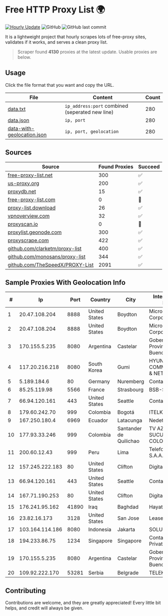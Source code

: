 
# Free HTTP Proxy List 🌍

[![Hourly Update](https://github.com/mertguvencli/http-proxy-list/actions/workflows/main.yml/badge.svg?branch=main)](https://github.com/mertguvencli/http-proxy-list/actions/workflows/main.yml)
![GitHub](https://img.shields.io/github/license/mertguvencli/http-proxy-list)
![GitHub last commit](https://img.shields.io/github/last-commit/mertguvencli/http-proxy-list)

It is a lightweight project that hourly scrapes lots of free-proxy sites, validates if it works, and serves a clean proxy list.


> Scraper found **4130** proxies at the latest update. Usable proxies are below.

## Usage

Click the file format that you want and copy the URL.


|File|Content|Count|
|----|-------|-----|
|[data.txt](https://raw.githubusercontent.com/mertguvencli/http-proxy-list/main/proxy-list/data.txt)|`ip_address:port` combined (seperated new line)|280|
|[data.json](https://raw.githubusercontent.com/mertguvencli/http-proxy-list/main/proxy-list/data.json)|`ip, port`|280|
|[data-with-geolocation.json](https://raw.githubusercontent.com/mertguvencli/http-proxy-list/main/proxy-list/data-with-geolocation.json)|`ip, port, geolocation`|280|

## Sources

|Source|Found Proxies|Succeed|
|------|-------------|-------|
|[free-proxy-list.net](https://free-proxy-list.net)|300|✅|
|[us-proxy.org](https://www.us-proxy.org)|200|✅|
|[proxydb.net](http://proxydb.net)|15|✅|
|[free-proxy-list.com](https://free-proxy-list.com/?page=&port=&type%5B%5D=http&type%5B%5D=https&up_time=0&search=Search)|0|🚫|
|[proxy-list.download](https://www.proxy-list.download/HTTP)|26|✅|
|[vpnoverview.com](https://vpnoverview.com/privacy/anonymous-browsing/free-proxy-servers)|32|✅|
|[proxyscan.io](https://www.proxyscan.io)|0|🚫|
|[proxylist.geonode.com](https://proxylist.geonode.com/api/proxy-list?limit=300&page=1&sort_by=lastChecked&sort_type=desc&protocols=http,https)|300|✅|
|[proxyscrape.com](https://api.proxyscrape.com/v2/?request=displayproxies&protocol=http&timeout=10000&country=all&ssl=all&anonymity=all)|422|✅|
|[github.com/clarketm/proxy-list](https://raw.githubusercontent.com/clarketm/proxy-list/master/proxy-list-raw.txt)|400|✅|
|[github.com/monosans/proxy-list](https://raw.githubusercontent.com/monosans/proxy-list/main/proxies/http.txt)|344|✅|
|[github.com/TheSpeedX/PROXY-List](https://raw.githubusercontent.com/TheSpeedX/PROXY-List/master/http.txt)|2091|✅|


## Sample Proxies With Geolocation Info

|#|Ip|Port|Country|City|Internet Service Provider|
|-|--|----|-------|----|-------------------------|
|1|20.47.108.204|8888|United States|Boydton|Microsoft Corporation|
|2|20.47.108.204|8888|United States|Boydton|Microsoft Corporation|
|3|170.155.5.235|8080|Argentina|Castelar|Gobernacion de la Provincia de Buenos Aires|
|4|117.20.216.218|8080|South Korea|Gumi|HYUNDAI COMMUNICATIONS & NETWORK|
|5|5.189.184.6|80|Germany|Nuremberg|Contabo GmbH|
|6|85.25.119.98|5566|France|Strasbourg|BSB-SERVICE|
|7|66.94.120.161|443|United States|Seattle|Contabo Inc.|
|8|179.60.242.70|999|Colombia|Bogotá|ITELKOM|
|9|167.250.180.4|6969|Ecuador|Latacunga|Nedetel S.A|
|10|177.93.33.246|999|Colombia|Santander de Quilichao|TV AZTECA SUCURSAL COLOMBIA|
|11|200.60.12.43|999|Peru|Lima|Telefonica del Peru S.A.A.|
|12|157.245.222.183|80|United States|Clifton|DigitalOcean, LLC|
|13|66.94.120.161|443|United States|Seattle|Contabo Inc.|
|14|167.71.190.253|80|United States|Clifton|DigitalOcean, LLC|
|15|176.241.95.162|41890|Iraq|Baghdad|Hayat ISP|
|16|23.82.16.173|3128|United States|San Jose|Leaseweb USA, Inc.|
|17|103.164.114.186|8080|Indonesia|Jakarta|SOLUSINET|
|18|194.233.86.75|1234|Singapore|Singapore|Contabo Asia Private Limited|
|19|170.155.5.235|8080|Argentina|Castelar|Gobernacion de la Provincia de Buenos Aires|
|20|109.92.222.170|53281|Serbia|Belgrade|TELEKOM-SRBIJA|



## Contributing

Contributions are welcome, and they are greatly appreciated! Every
little bit helps, and credit will always be given.

